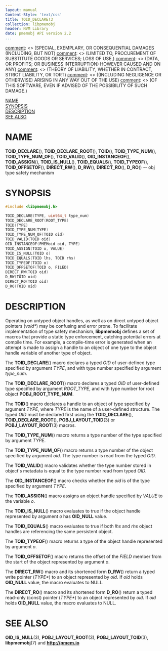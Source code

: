 ```yaml
---
layout: manual
Content-Style: 'text/css'
title: TOID_DECLARE!3
collection: libpmemobj
header: NVM Library
date: pmemobj API version 2.2
...
```


[comment]: <> (Copyright 2017, Intel Corporation)

[comment]: <> (Redistribution and use in source and binary forms, with or without)
[comment]: <> (modification, are permitted provided that the following conditions)
[comment]: <> (are met:)
[comment]: <> (    * Redistributions of source code must retain the above copyright)
[comment]: <> (      notice, this list of conditions and the following disclaimer.)
[comment]: <> (    * Redistributions in binary form must reproduce the above copyright)
[comment]: <> (      notice, this list of conditions and the following disclaimer in)
[comment]: <> (      the documentation and/or other materials provided with the)
[comment]: <> (      distribution.)
[comment]: <> (    * Neither the name of the copyright holder nor the names of its)
[comment]: <> (      contributors may be used to endorse or promote products derived)
[comment]: <> (      from this software without specific prior written permission.)

[comment]: <> (THIS SOFTWARE IS PROVIDED BY THE COPYRIGHT HOLDERS AND CONTRIBUTORS)
[comment]: <> ("AS IS" AND ANY EXPRESS OR IMPLIED WARRANTIES, INCLUDING, BUT NOT)
[comment]: <> (LIMITED TO, THE IMPLIED WARRANTIES OF MERCHANTABILITY AND FITNESS FOR)
[comment]: <> (A PARTICULAR PURPOSE ARE DISCLAIMED. IN NO EVENT SHALL THE COPYRIGHT)
[comment]: <> (OWNER OR CONTRIBUTORS BE LIABLE FOR ANY DIRECT, INDIRECT, INCIDENTAL,)
[comment]: <> (SPECIAL, EXEMPLARY, OR CONSEQUENTIAL DAMAGES (INCLUDING, BUT NOT)
[comment]: <> (LIMITED TO, PROCUREMENT OF SUBSTITUTE GOODS OR SERVICES; LOSS OF USE,)
[comment]: <> (DATA, OR PROFITS; OR BUSINESS INTERRUPTION) HOWEVER CAUSED AND ON ANY)
[comment]: <> (THEORY OF LIABILITY, WHETHER IN CONTRACT, STRICT LIABILITY, OR TORT)
[comment]: <> ((INCLUDING NEGLIGENCE OR OTHERWISE) ARISING IN ANY WAY OUT OF THE USE)
[comment]: <> (OF THIS SOFTWARE, EVEN IF ADVISED OF THE POSSIBILITY OF SUCH DAMAGE.)

[comment]: <> (toid_declare.3 -- man page for obj type safety mechanism)

[NAME](#name)<br />
[SYNOPSIS](#synopsis)<br />
[DESCRIPTION](#description)<br />
[SEE ALSO](#see-also)<br />


# NAME #

**TOID_DECLARE**(), **TOID_DECLARE_ROOT**(), **TOID**(),
**TOID_TYPE_NUM**(), **TOID_TYPE_NUM_OF**(), **TOID_VALID**(),
**OID_INSTANCEOF**(), **TOID_ASSIGN**(), **TOID_IS_NULL**(),
**TOID_EQUALS**(), **TOID_TYPEOF**(), **TOID_OFFSETOF**(),
**DIRECT_RW**(), **D_RW**(), **DIRECT_RO**(),
**D_RO**() -- obj type safety mechanism


# SYNOPSIS #

```c
#include <libpmemobj.h>

TOID_DECLARE(TYPE, uint64_t type_num)
TOID_DECLARE_ROOT(ROOT_TYPE)
TOID(TYPE)
TOID_TYPE_NUM(TYPE)
TOID_TYPE_NUM_OF(TOID oid)
TOID_VALID(TOID oid)
OID_INSTANCEOF(PMEMoid oid, TYPE)
TOID_ASSIGN(TOID o, VALUE)
TOID_IS_NULL(TOID o)
TOID_EQUALS(TOID lhs, TOID rhs)
TOID_TYPEOF(TOID o)
TOID_OFFSETOF(TOID o, FILED)
DIRECT_RW(TOID oid)
D_RW(TOID oid)
DIRECT_RO(TOID oid)
D_RO(TOID oid)
```


# DESCRIPTION #

Operating on untyped object handles, as well as on direct untyped object
pointers (*void\**) may be confusing and error prone. To facilitate
implementation of type safety mechanism, **libpmemobj** defines a set of macros
that provide a static type enforcement, catching potential errors at compile time.
For example, a compile-time error is generated when an attempt is made to assign a handle
to an object of one type to the object handle variable of another type of object.

The **TOID_DECLARE**() macro declares a typed *OID* of user-defined type specified by
argument *TYPE*, and with type number specified by argument *type_num*.

The **TOID_DECLARE_ROOT**() macro declares a typed *OID* of user-defined type specified by
argument *ROOT_TYPE*, and with type number for root object **POBJ_ROOT_TYPE_NUM**.

The **TOID**() macro declares a handle to an object of type specified by argument *TYPE*,
where *TYPE* is the name of a user-defined structure. The typed *OID* must be declared first
using the **TOID_DECLARE**(), **TOID_DECLARE_ROOT**(), **POBJ_LAYOUT_TOID**(3)
or **POBJ_LAYOUT_ROOT**(3) macros.

The **TOID_TYPE_NUM**() macro returns a type number of the type specified by argument *TYPE*.

The **TOID_TYPE_NUM_OF**() macro returns a type number of the object specified by argument *oid*.
The type number is read from the typed *OID*.

The **TOID_VALID**() macro validates whether the type number stored in object's metadata
is equal to the type number read from typed *OID*.

The **OID_INSTANCEOF**() macro checks whether the *oid* is of the type specified by argument *TYPE*.

The **TOID_ASSIGN**() macro assigns an object handle specified by *VALUE* to the variable *o*.

The **TOID_IS_NULL**() macro evaluates to true if the object handle represented by argument *o*
has **OID_NULL** value.

The **TOID_EQUALS**() macro evaluates to true if both *lhs* and *rhs* object handles
are referencing the same persistent object.

The **TOID_TYPEOF**() macro returns a type of the object handle represented by argument *o*.

The **TOID_OFFSETOF**() macro returns the offset of the *FIELD* member from
the start of the object represented by argument *o*.

The **DIRECT_RW**() macro and its shortened form **D_RW**() return a typed write pointer (*TYPE\**) to
an object represented by *oid*. If *oid* holds **OID_NULL** value, the macro evaluates to NULL.

The **DIRECT_RO**() macro and its shortened form **D_RO**() return a typed read-only (const)
pointer (*TYPE\**) to an object represented by *oid*. If *oid* holds **OID_NULL** value,
the macro evaluates to NULL.


# SEE ALSO #

**OID_IS_NULL**(3), **POBJ_LAYOUT_ROOT**(3), **POBJ_LAYOUT_TOID**(3),
**libpmemobj**(7) and **<http://pmem.io>**
